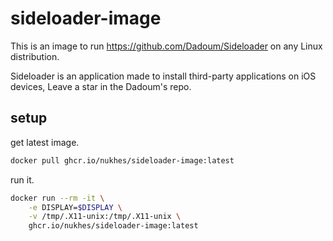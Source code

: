 # sideloader-image
This is an image to run https://github.com/Dadoum/Sideloader on any Linux distribution.

Sideloader is an application made to install third-party applications on iOS devices, Leave a star in the Dadoum's repo.

## setup
get latest image.
```bash
docker pull ghcr.io/nukhes/sideloader-image:latest
```

run it.
```bash
docker run --rm -it \
    -e DISPLAY=$DISPLAY \
    -v /tmp/.X11-unix:/tmp/.X11-unix \
    ghcr.io/nukhes/sideloader-image:latest
```
